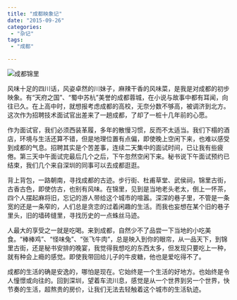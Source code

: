 ```yaml
---
title: "成都映象记"
date: "2015-09-26"
categories:
 - "杂记"
tags:
 - "成都"

---
```


![成都锦里](http://t0.fansimg.com/uploads2012/01/userid65405time20120101160054.jpg)

风味十足的四川话，风姿卓然的川妹子，麻辣干香的风味菜，是我是对成都的初步映象。有“天府之国”、“蜀中苏杭”美誉的成都蓉城，在小说与故事中都有耳闻，向往已久。在上高中时，就想报考虑成都的高校，无奈分数不够高，被调济到北方。这次作为招聘技术面试官出差来了一趟成都，了却了一桩十几年前的心愿。

作为面试官，我们必须西装革履，多年的散慢习惯，反而不太适当。我们下榻的酒店，环境与生活还算不错，但是地理位置有点偏，即使晚上空闲下来，也难以感受到成都的气息。招聘其实是个苦差事，连续二天集中的面试时间，已让我有些疲倦。第三天中午面试完最后几个之后，下午忽然空闲下来。秘书说下午面试预约已结束，我们几个来自深圳的同事可以去成都逛逛。
<!--more-->
背上背包，一路朝南，寻找成都的古迹。步行街、杜甫草堂、武侯祠，锦里古街，古香古色，即使仿古，也别有风味。在锦里，见到是当地老头老太，倒上一怀茶，四个人摆起麻将旧，忘记的游人带给这个城市的喧嚣。深深的巷子里，不管是一条宽的还是一条窄的，人们总是贪恋的过着闲趣的生活。而我也妄想在某个旧的巷子里头，旧的墙砖缝里，寻找历史的一点蛛丝马迹。

人最大的享受之一就是吃喝。来到成都，自然少不了品尝一下当地的小吃美食。“棒棒鸡”、“怪味兔”、“张飞牛肉”，总是映入到你的眼帘，从一品天下，到锦里古街，还是秘书安排的晚宴，我觉得我想吃的东西太多，但发现只要吃上一种，就有种会上瘾的感觉。即使我带回给儿子的牛皮糖，他也是爱吃得不了。

成都的生活的确是安逸的，哪怕是现在。它始终是一个生活的好地方。也始终是令人憧憬或向往的。回到深圳，望着车流川息，感觉是从一个世界到另一个世界，快节奏的生活，超熬贵的房价，让我们无法去轻触着这个城市的生活轨迹。
